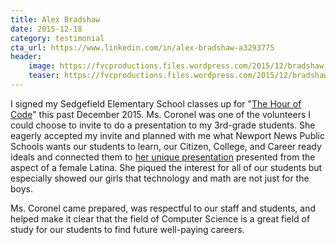 ```yaml
---
title: Alex Bradshaw
date: 2015-12-18
category: testimonial
cta_url: https://www.linkedin.com/in/alex-bradshaw-a3293775
header:
    image: https://fvcproductions.files.wordpress.com/2015/12/bradshaw-alex-e1450460074983.jpg?w=200&h=200
    teaser: https://fvcproductions.files.wordpress.com/2015/12/bradshaw-alex-e1450460074983.jpg?w=200&h=200
---
```


I signed my Sedgefield Elementary School classes up for "[The Hour of Code](https://hourofcode.com/us)" this past December 2015\. Ms. Coronel was one of the volunteers I could choose to invite to do a presentation to my 3rd-grade students. She eagerly accepted my invite and planned with me what Newport News Public Schools wants our students to learn, our Citizen, College, and Career ready ideals and connected them to [her unique presentation](http://fvcproductions.com/2015/12/07/hour-of-code-2015/) presented from the aspect of a female Latina. She piqued the interest for all of our students but especially showed our girls that technology and math are not just for the boys.

Ms. Coronel came prepared, was respectful to our staff and students, and helped make it clear that the field of Computer Science is a great field of study for our students to find future well-paying careers.